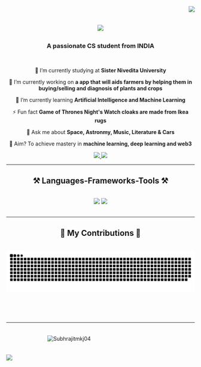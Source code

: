 <img align="right" src="https://visitor-badge.laobi.icu/badge?page_id=Subhrajitmkj04.Subhrajitmkj04" />

<h1 align="center">
    <img src="https://readme-typing-svg.herokuapp.com/?font=Righteous&size=35&center=true&vCenter=true&width=500&height=70&duration=4000&lines=Hi+There!+👋;+I'm+Subhrajit+Mukherjee!;" />
</h1>

<h3 align="center">A passionate CS student from INDIA </h3>

<br/>

<div align="center">
 
🏫 I’m currently studying at **Sister Nivedita University** 
 
🔭 I’m currently working on **a app that will aids farmers by helping them in buying/selling and diagnosis of plants and crops**
 
🌱 I’m currently learning **Artificial Intelligence and Machine Learning**

⚡ Fun fact **Game of Thrones Night's Watch cloaks are made from Ikea rugs**

🎤 Ask me about **Space, Astronmy, Music, Literature & Cars**

🧿 Aim? To achieve mastery in **machine learning, deep learning and web3**

 </div>

 <div align="center"> 
  <a href="mailto:subhrajitmukherjee04@gmail.com">
    <img src="https://img.shields.io/badge/Gmail-333333?style=for-the-badge&logo=gmail&logoColor=red" />
  </a>
  <a href="https://www.linkedin.com/in/subhrajit-mukherjee-38847a243/" target="_blank">
    <img src="https://img.shields.io/badge/LinkedIn-0077B5?style=for-the-badge&logo=linkedin&logoColor=white" target="_blank" />
  </a>
  
</div>

<hr/>

<h2 align="center">⚒️ Languages-Frameworks-Tools ⚒️</h2>
<br/>
<div align="center">
    <img src="https://skillicons.dev/icons?i=html,css,vscode,github,figma" />
    <img src="https://skillicons.dev/icons?i=python,c,java" /><br>
</div>

<br/>
<hr/>

<div align="center">
  <h2>🐍 My Contributions 🐍</h2>
  <br>
  <img alt="snake eating my contributions" src="https://raw.githubusercontent.com/Platane/snk/output/github-contribution-grid-snake.svg" />
  
  <br/><br/><br/>
</div>

<hr/>

<p>
  <img align="center" width="500px" style="padding: 20px 110px" 
       src="https://github-readme-streak-stats.herokuapp.com/?user=Subhrajitmkj04&background=000000&stroke=ffffff&ring=fbff00&fire=fbff00&currStreakLabel=fbff00&sideLabels=fbff00&sideNums=ffffff&dates=ffffff" 
       alt="Subhrajitmkj04" />
</p>

<img src = "https://github-readme-activity-graph.vercel.app/graph?username=Subhrajitmkj04&bg_color=000000&color=fbff00&line=f5d400&point=ffffff&area=true&hide_border=true)](https://github.com/ashutosh00710/github-readme-activity-graph"> </img>

